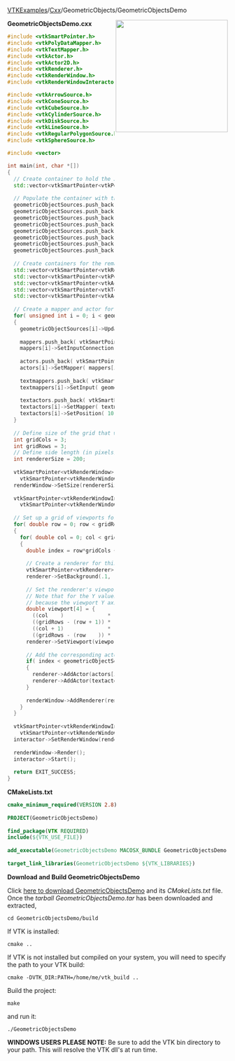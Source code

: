 [VTKExamples](/home/)/[Cxx](/Cxx)/GeometricObjects/GeometricObjectsDemo

<img align="right" src="https://github.com/lorensen/VTKExamples/blob/gh-pages/Testing/Baseline/GeometricObjects/TestGeometricObjectsDemo.png?raw=true" width="256" />

**GeometricObjectsDemo.cxx**
```c++
#include <vtkSmartPointer.h>
#include <vtkPolyDataMapper.h>
#include <vtkTextMapper.h>
#include <vtkActor.h>
#include <vtkActor2D.h>
#include <vtkRenderer.h>
#include <vtkRenderWindow.h>
#include <vtkRenderWindowInteractor.h>

#include <vtkArrowSource.h>
#include <vtkConeSource.h>
#include <vtkCubeSource.h>
#include <vtkCylinderSource.h>
#include <vtkDiskSource.h>
#include <vtkLineSource.h>
#include <vtkRegularPolygonSource.h>
#include <vtkSphereSource.h>

#include <vector>

int main(int, char *[])
{
  // Create container to hold the 3D object generators (sources)
  std::vector<vtkSmartPointer<vtkPolyDataAlgorithm> > geometricObjectSources;
  
  // Populate the container with the various object sources to be demonstrated
  geometricObjectSources.push_back( vtkSmartPointer<vtkArrowSource>::New() );
  geometricObjectSources.push_back( vtkSmartPointer<vtkConeSource>::New() );
  geometricObjectSources.push_back( vtkSmartPointer<vtkCubeSource>::New() );
  geometricObjectSources.push_back( vtkSmartPointer<vtkCylinderSource>::New() );
  geometricObjectSources.push_back( vtkSmartPointer<vtkDiskSource>::New() );
  geometricObjectSources.push_back( vtkSmartPointer<vtkLineSource>::New() );
  geometricObjectSources.push_back( vtkSmartPointer<vtkRegularPolygonSource>::New() );
  geometricObjectSources.push_back( vtkSmartPointer<vtkSphereSource>::New() );
  
  // Create containers for the remaining nodes of each pipeline
  std::vector<vtkSmartPointer<vtkRenderer> > renderers;
  std::vector<vtkSmartPointer<vtkPolyDataMapper> > mappers;
  std::vector<vtkSmartPointer<vtkActor> > actors;
  std::vector<vtkSmartPointer<vtkTextMapper> > textmappers;
  std::vector<vtkSmartPointer<vtkActor2D> > textactors;
  
  // Create a mapper and actor for each object and the corresponding text label
  for( unsigned int i = 0; i < geometricObjectSources.size(); i++ )
  {
    geometricObjectSources[i]->Update();
    
    mappers.push_back( vtkSmartPointer<vtkPolyDataMapper>::New() );
    mappers[i]->SetInputConnection( geometricObjectSources[i]->GetOutputPort() );
    
    actors.push_back( vtkSmartPointer<vtkActor>::New() );
    actors[i]->SetMapper( mappers[i] );
    
    textmappers.push_back( vtkSmartPointer<vtkTextMapper>::New() );
    textmappers[i]->SetInput( geometricObjectSources[i]->GetClassName() ); // set text label to the name of the object source
    
    textactors.push_back( vtkSmartPointer<vtkActor2D>::New() );
    textactors[i]->SetMapper( textmappers[i] );
    textactors[i]->SetPosition( 10, 10); // Note: the position of an Actor2D is specified in display coordinates
  }
  
  // Define size of the grid that will hold the objects
  int gridCols = 3;
  int gridRows = 3;
  // Define side length (in pixels) of each renderer square
  int rendererSize = 200;
  
  vtkSmartPointer<vtkRenderWindow> renderWindow =
    vtkSmartPointer<vtkRenderWindow>::New();
  renderWindow->SetSize(rendererSize*gridCols, rendererSize*gridRows);
  
  vtkSmartPointer<vtkRenderWindowInteractor> renderWindowInteractor =
    vtkSmartPointer<vtkRenderWindowInteractor>::New();
  
  // Set up a grid of viewports for each renderer
  for( double row = 0; row < gridRows; row++ )
  {
    for( double col = 0; col < gridCols; col++ )
    {
      double index = row*gridCols + col;
      
      // Create a renderer for this grid cell
      vtkSmartPointer<vtkRenderer> renderer = vtkSmartPointer<vtkRenderer>::New();
      renderer->SetBackground(.1, .2, .3);
      
      // Set the renderer's viewport dimensions (xmin, ymin, xmax, ymax) within the render window.
      // Note that for the Y values, we need to subtract the row index from gridRows
      // because the viewport Y axis points upwards, but we want to draw the grid from top to down
      double viewport[4] = {
        ((col    )              * rendererSize) / (gridCols * rendererSize),
        ((gridRows - (row + 1)) * rendererSize) / (gridRows * rendererSize),
        ((col + 1)              * rendererSize) / (gridCols * rendererSize),
        ((gridRows - (row    )) * rendererSize) / (gridRows * rendererSize) };
      renderer->SetViewport(viewport);
      
      // Add the corresponding actor and label for this grid cell, if they exist
      if( index < geometricObjectSources.size() )
      {
        renderer->AddActor(actors[index]);
        renderer->AddActor(textactors[index]);
      }
      
      renderWindow->AddRenderer(renderer);
    }
  }
  
  vtkSmartPointer<vtkRenderWindowInteractor> interactor =
    vtkSmartPointer<vtkRenderWindowInteractor>::New();
  interactor->SetRenderWindow(renderWindow);
  
  renderWindow->Render();
  interactor->Start();
  
  return EXIT_SUCCESS;
}
```
**CMakeLists.txt**
```cmake
cmake_minimum_required(VERSION 2.8)
 
PROJECT(GeometricObjectsDemo)
 
find_package(VTK REQUIRED)
include(${VTK_USE_FILE})
 
add_executable(GeometricObjectsDemo MACOSX_BUNDLE GeometricObjectsDemo.cxx)
 
target_link_libraries(GeometricObjectsDemo ${VTK_LIBRARIES})
```

**Download and Build GeometricObjectsDemo**

Click [here to download GeometricObjectsDemo](https://github.com/lorensen/VTKWikiExamplesTarballs/raw/master/GeometricObjectsDemo.tar) and its *CMakeLists.txt* file.
Once the *tarball GeometricObjectsDemo.tar* has been downloaded and extracted,
```
cd GeometricObjectsDemo/build 
```
If VTK is installed:
```
cmake ..
```
If VTK is not installed but compiled on your system, you will need to specify the path to your VTK build:
```
cmake -DVTK_DIR:PATH=/home/me/vtk_build ..
```
Build the project:
```
make
```
and run it:
```
./GeometricObjectsDemo
```
**WINDOWS USERS PLEASE NOTE:** Be sure to add the VTK bin directory to your path. This will resolve the VTK dll's at run time.

